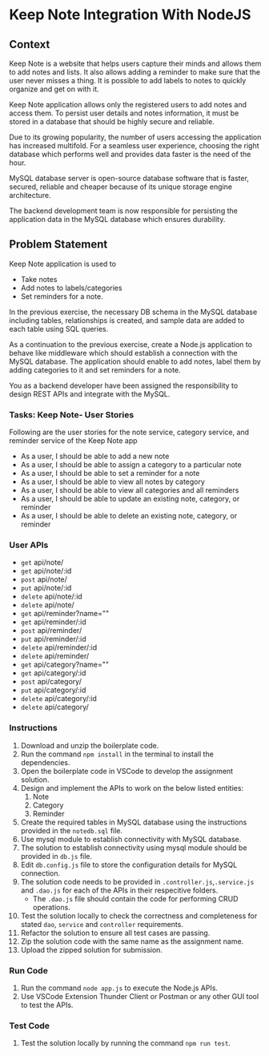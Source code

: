 # Keep Note Integration With NodeJS

## Context

Keep Note is a website that helps users capture their minds and allows them to add notes and lists. It also allows adding a reminder to make sure that the user never misses a thing. It is possible to add labels to notes to quickly organize and get on with it.  ​

Keep Note application allows only the registered users to add notes and access them. To persist user details and notes information, it must be stored in a database that should be highly secure and reliable. ​

Due to its growing popularity, the number of users accessing the application has increased multifold. For a seamless user experience, choosing the right database which performs well and provides data faster is the need of the hour. ​

MySQL database server is open-source database software that is faster, secured,  reliable and cheaper because of its unique storage engine architecture. ​

The backend development team is now responsible for persisting the application data in the MySQL database which ensures durability. ​

## Problem Statement

Keep Note application is used to​

- Take notes​
- Add notes to labels/categories​
- Set reminders for a note.​

In the previous exercise, the necessary DB schema in the MySQL database including tables, relationships is created, and sample data are added to each table using SQL queries. ​

As a continuation to the previous exercise, create a Node.js application to behave like middleware which should establish a connection with the MySQL database. The application should enable to add notes, label them by adding categories to it and set reminders for a note.​

You as a backend developer have been assigned the responsibility to design REST APIs and integrate with the MySQL. ​​

### Tasks: Keep Note- User Stories

Following are the user stories for the note service, category service, and reminder service of the Keep Note app ​

- As a user, I should be able to add a new note ​
- As a user, I should be able to assign a category to a particular note​
- As a user, I should be able to set a reminder for a note​
- As a user, I should be able to view all notes by category​
- As a user, I should be able to view all categories and all reminders​
- As a user, I should be able to update an existing note, category, or reminder​
- As a user, I should be able to delete an existing note, category, or reminder 

### User APIs

- `get` api/note/
- `get` api/note/:id
- `post` api/note/
- `put` api/note/:id
- `delete` api/note/:id
- `delete` api/note/
- `get` api/reminder?name=""
- `get` api/reminder/:id
- `post` api/reminder/
- `put` api/reminder/:id
- `delete` api/reminder/:id
- `delete` api/reminder/
- `get` api/category?name=""
- `get` api/category/:id
- `post` api/category/
- `put` api/category/:id
- `delete` api/category/:id
- `delete` api/category/


### Instructions

1. Download and unzip the boilerplate code.  
2. Run the command `npm install` in the terminal to install the dependencies. 
3. Open the boilerplate code in VSCode to develop the assignment solution.
4. Design and implement the APIs to work on the below listed entities: 
    1. Note
    2. Category
    3. Reminder
5. Create the required tables in MySQL database using the instructions provided in the `notedb.sql` file.
6. Use mysql module to establish connectivity with MySQL database.
7. The solution to establish connectivity using mysql module should be provided in `db.js` file.
8. Edit `db.config.js` file to store the configuration details for MySQL connection.
9. The solution code needs to be provided in `.controller.js`,`.service.js` and `.dao.js`  for each of the APIs in their respecitive folders.
    - The `.dao.js` file should contain the code for performing CRUD operations.
12. Test the solution locally to check the correctness and completeness for stated `dao`, `service` and `controller` requirements.
13. Refactor the solution to ensure all test cases are passing.
14. Zip the solution code with the same name as the assignment name.  
15. Upload the zipped solution for submission.  

### Run Code

1. Run the command `node app.js` to execute the Node.js APIs.
2. Use VSCode Extension Thunder Client or Postman or any other GUI tool to test the APIs.

### Test Code

1. Test the solution locally by running the command `npm run test`.
